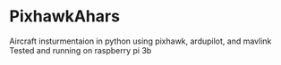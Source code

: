 # PixhawkAhars
Aircraft insturmentaion in python using pixhawk, ardupilot, and mavlink
Tested and running on raspberry pi 3b
